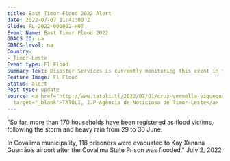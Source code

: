 ```yaml
---
title: East Timor Flood 2022 Alert
date: 2022-07-07 11:41:00 Z
Glide: FL-2022-000002-HOT
Event Name: East Timor Flood 2022
GDACS ID: na
GDACS-level: na
Country:
- Timor-Leste
Event type: Fl Flood
Summary Text: Disaster Services is currently monitoring this event in the Pacific.
Feature Image: Fl Flood
Status: alert
Post-type: update
source: <a href="http://www.tatoli.tl/2022/07/01/cruz-vermella-viqueque-apoia-emerjensia-vitima-inundasaun-iha-viqueque-vila/"
  target="_blank">TATOLI, I.P—Agência de Noticiosa de Timor-Leste</a>
---
```


"So far, more than 170 households have been registered as flood victims, following the storm and heavy rain from 29 to 30 June.

In Covalima municipality, 118 prisoners were evacuated to Kay Xanana Gusmão’s airport after the Covalima State Prison was flooded." July 2, 2022